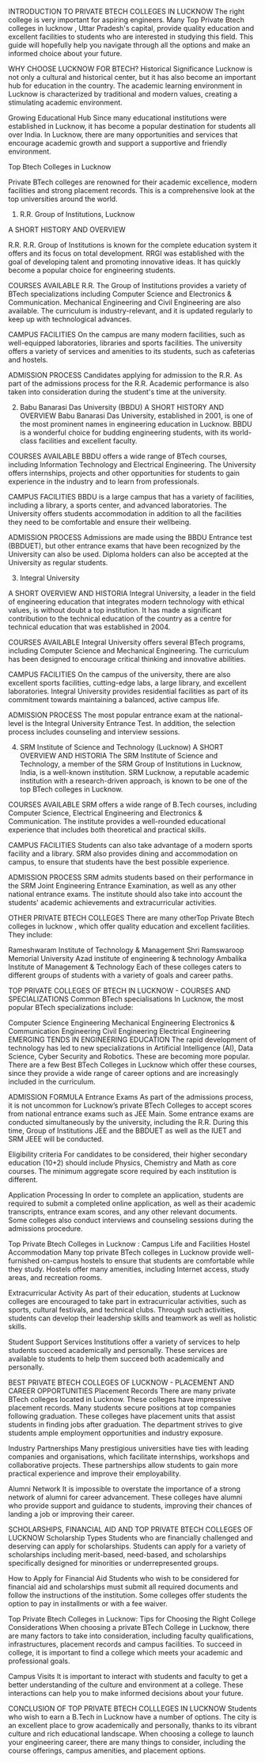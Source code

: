 INTRODUCTION TO PRIVATE BTECH COLLEGES IN LUCKNOW
The right college is very important for aspiring engineers. Many <a herf="https://rrimt.ac.in/top-private-btech-colleges-in-lucknow-comprehensive-guide/">Top Private Btech colleges in lucknow </a>, Uttar Pradesh's capital, provide quality education and excellent facilities to students who are interested in studying this field. This guide will hopefully help you navigate through all the options and make an informed choice about your future.

 

WHY CHOOSE LUCKNOW FOR BTECH?
Historical Significance
Lucknow is not only a cultural and historical center, but it has also become an important hub for education in the country. The academic learning environment in Lucknow is characterized by traditional and modern values, creating a stimulating academic environment.

 

Growing Educational Hub
Since many educational institutions were established in Lucknow, it has become a popular destination for students all over India. In Lucknow, there are many opportunities and services that encourage academic growth and support a supportive and friendly environment.


Top Btech Colleges in Lucknow

Private BTech colleges are renowned for their academic excellence, modern facilities and strong placement records. This is a comprehensive look at the top universities around the world.

 
1. R.R. Group of Institutions, Lucknow

A SHORT HISTORY AND OVERVIEW

R.R. R.R. Group of Institutions is known for the complete education system it offers and its focus on total development. RRGI was established with the goal of developing talent and promoting innovative ideas. It has quickly become a popular choice for engineering students.

 

COURSES AVAILABLE
R.R. The Group of Institutions provides a variety of BTech specializations including Computer Science and Electronics & Communication. Mechanical Engineering and Civil Engineering are also available. The curriculum is industry-relevant, and it is updated regularly to keep up with technological advances.

 

CAMPUS FACILITIES
On the campus are many modern facilities, such as well-equipped laboratories, libraries and sports facilities. The university offers a variety of services and amenities to its students, such as cafeterias and hostels.

 

ADMISSION PROCESS
Candidates applying for admission to the R.R. As part of the admissions process for the R.R. Academic performance is also taken into consideration during the student's time at the university.

 

2. Babu Banarasi Das University (BBDU)
A SHORT HISTORY AND OVERVIEW
Babu Banarasi Das University, established in 2001, is one of the most prominent names in engineering education in Lucknow. BBDU is a wonderful choice for budding engineering students, with its world-class facilities and excellent faculty.

 

COURSES AVAILABLE
BBDU offers a wide range of BTech courses, including Information Technology and Electrical Engineering. The University offers internships, projects and other opportunities for students to gain experience in the industry and to learn from professionals.

 

CAMPUS FACILITIES
BBDU is a large campus that has a variety of facilities, including a library, a sports center, and advanced laboratories. The University offers students accommodation in addition to all the facilities they need to be comfortable and ensure their wellbeing.

 

ADMISSION PROCESS
Admissions are made using the BBDU Entrance test (BBDUET), but other entrance exams that have been recognized by the University can also be used. Diploma holders can also be accepted at the University as regular students.

 

3. Integral University
 

A SHORT OVERVIEW AND HISTORIA
Integral University, a leader in the field of engineering education that integrates modern technology with ethical values, is without doubt a top institution. It has made a significant contribution to the technical education of the country as a centre for technical education that was established in 2004.

 

COURSES AVAILABLE
Integral University offers several BTech programs, including Computer Science and Mechanical Engineering. The curriculum has been designed to encourage critical thinking and innovative abilities.

 

CAMPUS FACILITIES
On the campus of the university, there are also excellent sports facilities, cutting-edge labs, a large library, and excellent laboratories. Integral University provides residential facilities as part of its commitment towards maintaining a balanced, active campus life.

 

ADMISSION PROCESS
The most popular entrance exam at the national-level is the Integral University Entrance Test. In addition, the selection process includes counseling and interview sessions.

 

4. SRM Institute of Science and Technology (Lucknow)
A SHORT OVERVIEW AND HISTORIA
The SRM Institute of Science and Technology, a member of the SRM Group of Institutions in Lucknow, India, is a well-known institution. SRM Lucknow, a reputable academic institution with a research-driven approach, is known to be one of the top BTech colleges in Lucknow.

 

COURSES AVAILABLE
SRM offers a wide range of B.Tech courses, including Computer Science, Electrical Engineering and Electronics & Communication. The institute provides a well-rounded educational experience that includes both theoretical and practical skills.

 

CAMPUS FACILITIES
Students can also take advantage of a modern sports facility and a library. SRM also provides dining and accommodation on campus, to ensure that students have the best possible experience.

 

ADMISSION PROCESS
SRM admits students based on their performance in the SRM Joint Engineering Entrance Examination, as well as any other national entrance exams. The institute should also take into account the students' academic achievements and extracurricular activities.

 

OTHER PRIVATE BTECH COLLEGES
There are many other<a herf="https://rrimt.ac.in/top-private-btech-colleges-in-lucknow-comprehensive-guide/">Top Private Btech colleges in lucknow </a>, which offer quality education and excellent facilities. They include:

 

Rameshwaram Institute of Technology & Management
Shri Ramswaroop Memorial University
Azad institute of engineering & technology
Ambalika Institute of Management & Technology
Each of these colleges caters to different groups of students with a variety of goals and career paths.

 

TOP PRIVATE COLLEGES OF BTECH IN LUCKNOW - COURSES AND SPECIALIZATIONS
Common BTech specialisations
In Lucknow, the most popular BTech specializations include:

Computer Science Engineering
Mechanical Engineering
Electronics & Communication Engineering
Civil Engineering
Electrical Engineering
EMERGING TENDS IN ENGINEERING EDUCATION
The rapid development of technology has led to new specializations in Artificial Intelligence (AI), Data Science, Cyber Security and Robotics. These are becoming more popular. There are a few Best BTech Colleges in Lucknow which offer these courses, since they provide a wide range of career options and are increasingly included in the curriculum.

 

ADMISSION FORMULA
Entrance Exams
As part of the admissions process, it is not uncommon for Lucknow’s private BTech Colleges to accept scores from national entrance exams such as JEE Main. Some entrance exams are conducted simultaneously by the university, including the R.R. During this time, Group of Institutions JEE and the BBDUET as well as the IUET and SRM JEEE will be conducted.

Eligibility criteria
For candidates to be considered, their higher secondary education (10+2) should include Physics, Chemistry and Math as core courses. The minimum aggregate score required by each institution is different.

Application Processing
In order to complete an application, students are required to submit a completed online application, as well as their academic transcripts, entrance exam scores, and any other relevant documents. Some colleges also conduct interviews and counseling sessions during the admissions procedure.

Top Private Btech Colleges in Lucknow : Campus Life and Facilities
Hostel Accommodation
Many top private BTech colleges in Lucknow provide well-furnished on-campus hostels to ensure that students are comfortable while they study. Hostels offer many amenities, including Internet access, study areas, and recreation rooms.

Extracurricular Activity
As part of their education, students at Lucknow colleges are encouraged to take part in extracurricular activities, such as sports, cultural festivals, and technical clubs. Through such activities, students can develop their leadership skills and teamwork as well as holistic skills.

Student Support Services
Institutions offer a variety of services to help students succeed academically and personally. These services are available to students to help them succeed both academically and personally.

BEST PRIVATE BTECH COLLEGES OF LUCKNOW - PLACEMENT AND CAREER OPPORTUNITIES
Placement Records
There are many private BTech colleges located in Lucknow. These colleges have impressive placement records. Many students secure positions at top companies following graduation. These colleges have placement units that assist students in finding jobs after graduation. The department strives to give students ample employment opportunities and industry exposure.

Industry Partnerships
Many prestigious universities have ties with leading companies and organisations, which facilitate internships, workshops and collaborative projects. These partnerships allow students to gain more practical experience and improve their employability.

Alumni Network
It is impossible to overstate the importance of a strong network of alumni for career advancement. These colleges have alumni who provide support and guidance to students, improving their chances of landing a job or improving their career.

SCHOLARSHIPS, FINANCIAL AID AND TOP PRIVATE BTECH COLLEGES OF LUCKNOW
Scholarship Types
Students who are financially challenged and deserving can apply for scholarships. Students can apply for a variety of scholarships including merit-based, need-based, and scholarships specifically designed for minorities or underrepresented groups.

How to Apply for Financial Aid
Students who wish to be considered for financial aid and scholarships must submit all required documents and follow the instructions of the institution. Some colleges offer students the option to pay in installments or with a fee waiver.

Top Private Btech Colleges in Lucknow: Tips for Choosing the Right College
Considerations
When choosing a private BTech College in Lucknow, there are many factors to take into consideration, including faculty qualifications, infrastructures, placement records and campus facilities. To succeed in college, it is important to find a college which meets your academic and professional goals.

Campus Visits
It is important to interact with students and faculty to get a better understanding of the culture and environment at a college. These interactions can help you to make informed decisions about your future.

CONCLUSION OF TOP PRIVATE BTECH COLLLEGES IN LUCKNOW
Students who wish to earn a B.Tech in Lucknow have a number of options. The city is an excellent place to grow academically and personally, thanks to its vibrant culture and rich educational landscape. When choosing a college to launch your engineering career, there are many things to consider, including the course offerings, campus amenities, and placement options.

